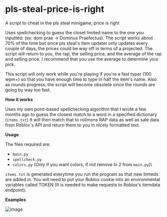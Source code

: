 # pls-steal-price-is-right
A script to cheat in the pls steal minigame, price is right 

Uses spellchecking to guess the closet limited name to the one you inputted: (ex: dom prae -> Dominus Praefectus). The script works about 70% of the time but since pls steal's item updater only updates every couple of days, the prices could be way off in terms of a projected. The script will return to you, the rap, the selling price, and the average of the rap and selling price. I recommend that you use the average to determine your pick. 

This script will only work while you're playing if you're a fast typer (100 wpm+) so that you have enough time to type in half the item's name. Also as rounds progress, the script will become obsolete since the rounds are going by way too fast.

**How it works**

Uses my own point-based spellchecking algorithm that I wrote a few months ago to guess the closest match to a word in a specified dictionary (`items.txt`)
It will then match that to rolimons RAP data as well as sale data from Roblox's API and return them to you in nicely formatted text.

**Usage**

The files required are:
- `main.py`
- `spellcheck.py`
- `colors.py` (Only if you want colors, if not remove ln 2 from `main.py`)\

`items.txt` is generated everytime you run the program so that new limteds are added in.
You will need to put your Roblox cookie into an environmental variables called TOKEN (It is needed to make requests to Roblox's itemdata endpoint).

**Examples**

![image](https://user-images.githubusercontent.com/100868154/180101143-ad51d6e3-6ab4-4b1a-8122-c65e095d690e.png)
